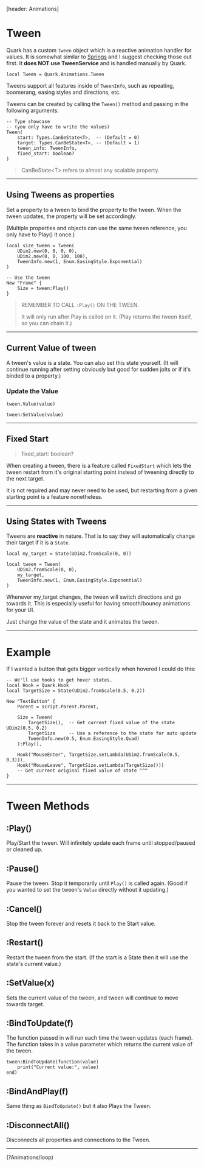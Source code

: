 [header: Animations]

# Tween

Quark has a custom `Tween` object which is a reactive animation handler for values. It is somewhat similar to [Springs](?Animations/spring) and I suggest checking those out first. It **does NOT use TweenService** and is handled manually by Quark.

```luau
local Tween = Quark.Animations.Tween
```

Tweens support all features inside of `TweenInfo`, such as repeating, boomerang, easing styles and directions, etc.

Tweens can be created by calling the `Tween()` method and passing in the following arguments:

```luau
-- Type showcase
-- (you only have to write the values)
Tween(
	start: Types.CanBeState<T>,  -- (Default = 0)
	target: Types.CanBeState<T>, -- (Default = 1)
	tween_info: TweenInfo,
	fixed_start: boolean?
)
```
> <note>
>
> CanBeState\<T> refers to almost any scalable property.

---

## Using Tweens as properties

Set a property to a tween to bind the property to the tween. When the tween updates, the property will be set accordingly.

(Multiple properties and objects can use the same tween reference, you only have to Play() it once.)

```luau
local size_tween = Tween(
	UDim2.new(0, 0, 0, 0),
	UDim2.new(0, 0, 100, 100),
	TweenInfo.new(1, Enum.EasingStyle.Exponential)
)

-- Use the tween
New "Frame" {
	Size = tween:Play()
}
```
> <danger>
>
> REMEMBER TO CALL `:Play()` ON THE TWEEN.
>
> It will only run after Play is called on it. (Play returns the tween itself, so you can chain it.)

---

## Current Value of tween

A tween's value is a state. You can also set this state yourself. (It will continue running after setting obviously but good for sudden jolts or if it's binded to a property.)

### Update the Value

```luau
tween.Value(value)
```
```luau
tween:SetValue(value)
```

---

## Fixed Start

> fixed_start: boolean?

When creating a tween, there is a feature called `FixedStart` which lets the tween restart from it's original starting point instead of tweening directly to the next target.

It is not required and may never need to be used, but restarting from a given starting point is a feature nonetheless.

---

## Using States with Tweens

Tweens are **reactive** in nature. That is to say they will automatically change their target if it is a `State`.

```luau
local my_target = State(UDim2.fromScale(0, 0))

local tween = Tween(
	UDim2.fromScale(0, 0),
	my_target,
	TweenInfo.new(1, Enum.EasingStyle.Exponential)
)
```

Whenever my_target changes, the tween will switch directions and go towards it.
This is especially useful for having smooth/bouncy animations for your UI.

Just change the value of the state and it animates the tween.

---

# Example

If I wanted a button that gets bigger vertically when hovered I could do this:

```luau
-- We'll use hooks to get hover states.
local Hook = Quark.Hook
local TargetSize = State(UDim2.fromScale(0.5, 0.2))

New "TextButton" {
	Parent = script.Parent.Parent,
	
	Size = Tween(
		TargetSize(),  -- Get current fixed value of the state UDim2(0.5, 0.2)
		TargetSize     -- Use a reference to the state for auto update
		TweenInfo.new(0.5, Enum.EasingStyle.Quad)
	):Play(),

	Hook("MouseEnter", TargetSize.setLambda(UDim2.fromScale(0.5, 0.3))),
	Hook("MouseLeave", TargetSize.setLambda(TargetSize()))
	-- Get current original fixed value of state ^^^
}
```

---

# Tween Methods

## :Play()

Play/Start the tween. Will infinitely update each frame until stopped/paused or cleaned up.

## :Pause()

Pause the tween. Stop it temporarily until `Play()` is called again. (Good if you wanted to set the tween's `Value` directly without it updating.)

## :Cancel()

Stop the tween forever and resets it back to the Start value.

## :Restart()

Restart the tween from the start. (If the start is a State then it will use the state's current value.)

## :SetValue(x)

Sets the current value of the tween, and tween will continue to move
towards target.

## :BindToUpdate(f)

The function passed in will run each time the tween updates (each frame).
The function takes in a value parameter which returns the current value of the tween.

```luau
tween:BindToUpdate(function(value)
	print("Current value:", value)
end)
```

## :BindAndPlay(f)

Same thing as `BindToUpdate()` but it also Plays the Tween.

## :DisconnectAll()

Disconnects all properties and connections to the Tween.

---

<!NextPage|Loop>(?Animations/loop)
